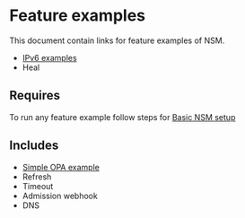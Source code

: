 # Feature examples

This document contain links for feature examples of NSM. 

- [IPv6 examples](./ipv6)
- Heal

## Requires

To run any feature example follow steps for [Basic NSM setup](../basic)

## Includes

- [Simple OPA example](./opa)
- Refresh
- Timeout
- Admission webhook
- DNS
